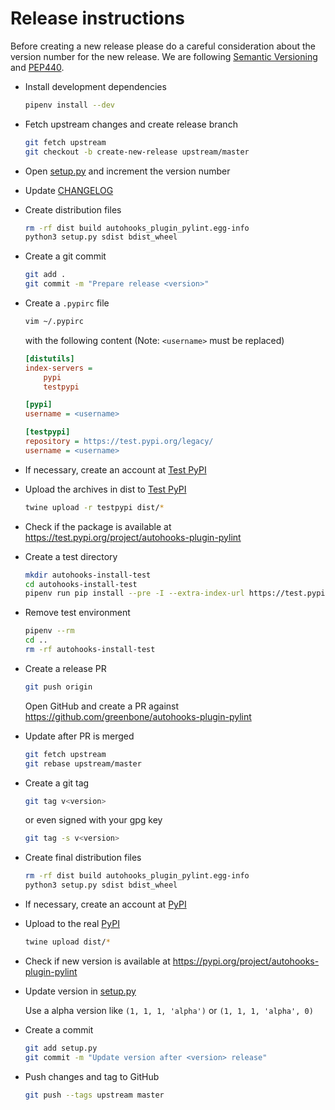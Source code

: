# Release instructions

Before creating a new release please do a careful consideration about the
version number for the new release. We are following [Semantic Versioning](https://semver.org/)
and [PEP440](https://www.python.org/dev/peps/pep-0440/).

* Install development dependencies

  ```sh
  pipenv install --dev
  ```

* Fetch upstream changes and create release branch

  ```sh
  git fetch upstream
  git checkout -b create-new-release upstream/master
  ```

* Open [setup.py](setup.py) and increment the version number

* Update [CHANGELOG](CHANGELOG.md)

* Create distribution files

  ```sh
  rm -rf dist build autohooks_plugin_pylint.egg-info
  python3 setup.py sdist bdist_wheel
  ```

* Create a git commit

  ```sh
  git add .
  git commit -m "Prepare release <version>"
  ```

* Create a `.pypirc` file

  ```sh
  vim ~/.pypirc
  ```

  with the following content (Note: `<username>` must be replaced)

  ```ini
  [distutils]
  index-servers =
      pypi
      testpypi

  [pypi]
  username = <username>

  [testpypi]
  repository = https://test.pypi.org/legacy/
  username = <username>
  ```

* If necessary, create an account at [Test PyPI](https://packaging.python.org/guides/using-testpypi/)

* Upload the archives in dist to [Test PyPI](https://test.pypi.org/)

  ```sh
  twine upload -r testpypi dist/*
  ```

* Check if the package is available at https://test.pypi.org/project/autohooks-plugin-pylint

* Create a test directory

  ```sh
  mkdir autohooks-install-test
  cd autohooks-install-test
  pipenv run pip install --pre -I --extra-index-url https://test.pypi.org/simple/ autohooks-plugin-pylint
  ```

* Remove test environment

  ```sh
  pipenv --rm
  cd ..
  rm -rf autohooks-install-test
  ```

* Create a release PR

  ```sh
  git push origin
  ```
  Open GitHub and create a PR against https://github.com/greenbone/autohooks-plugin-pylint

* Update after PR is merged

  ```sh
  git fetch upstream
  git rebase upstream/master
  ```
* Create a git tag

  ```sh
  git tag v<version>
  ```

  or even signed with your gpg key

  ```sh
  git tag -s v<version>
  ```
* Create final distribution files

  ```sh
  rm -rf dist build autohooks_plugin_pylint.egg-info
  python3 setup.py sdist bdist_wheel
  ```

* If necessary, create an account at [PyPI](https://pypi.org/)

* Upload to the real [PyPI](https://pypi.org/)

  ```sh
  twine upload dist/*
  ```

* Check if new version is available at https://pypi.org/project/autohooks-plugin-pylint

* Update version in [setup.py](setup.py)

  Use a alpha version like `(1, 1, 1, 'alpha')` or
  `(1, 1, 1, 'alpha', 0)`

* Create a commit

  ```sh
  git add setup.py
  git commit -m "Update version after <version> release"
  ```

* Push changes and tag to GitHub

  ```sh
  git push --tags upstream master
  ```
